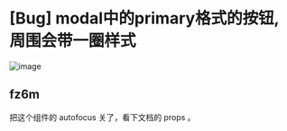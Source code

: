 # [Bug] modal中的primary格式的按钮, 周围会带一圈样式

![image](https://github.com/umijs/umi/assets/142283446/e39cd1b5-8bbe-413d-834c-936bb131276a)

## fz6m

把这个组件的 autofocus 关了，看下文档的 props 。
